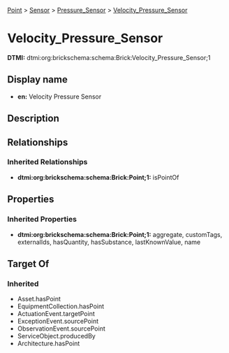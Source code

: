 [Point](../../../Point.md) > [Sensor](../../Sensor.md) > [Pressure_Sensor](../Pressure_Sensor.md) > [Velocity_Pressure_Sensor](.)
# Velocity_Pressure_Sensor
**DTMI:** dtmi:org:brickschema:schema:Brick:Velocity_Pressure_Sensor;1
## Display name
- **en:** Velocity Pressure Sensor
## Description
## Relationships
### Inherited Relationships
* **dtmi:org:brickschema:schema:Brick:Point;1:** isPointOf
## Properties
### Inherited Properties
* **dtmi:org:brickschema:schema:Brick:Point;1:** aggregate, customTags, externalIds, hasQuantity, hasSubstance, lastKnownValue, name
## Target Of
### Inherited
* Asset.hasPoint
* EquipmentCollection.hasPoint
* ActuationEvent.targetPoint
* ExceptionEvent.sourcePoint
* ObservationEvent.sourcePoint
* ServiceObject.producedBy
* Architecture.hasPoint

